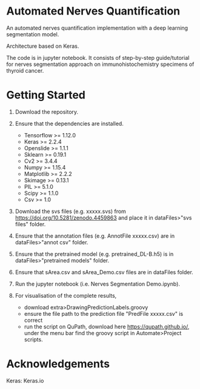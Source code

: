 # Automated Nerves Quantification
An automated nerves quantification implementation with a deep learning segmentation model.  

Architecture based on Keras.

The code is in jupyter notebook. 
It consists of step-by-step guide/tutorial for nerves segmentation approach on immunohistochemistry specimens of thyroid cancer. 

# Getting Started
1. Download the repository.
2. Ensure that the dependencies are installed. 
    - Tensorflow >= 1.12.0
    - Keras >= 2.2.4
    - Openslide >= 1.1.1
    - Sklearn >= 0.19.1
    - Cv2 >= 3.4.4
    - Numpy >= 1.15.4
    - Matplotlib >= 2.2.2
    - Skimage >= 0.13.1
    - PIL >= 5.1.0
    - Scipy >= 1.1.0
    - Csv >= 1.0
    
3. Download the svs files (e.g. xxxxx.svs) from https://doi.org/10.5281/zenodo.4459863 and place it in dataFiles>"svs files" folder.
4. Ensure that the annotation files (e.g. AnnotFile xxxxx.csv) are in dataFiles>"annot csv" folder.
5. Ensure that the pretrained model (e.g. pretrained_DL-B.h5) is in dataFiles>"pretrained models" folder.
6. Ensure that sArea.csv and sArea_Demo.csv files are in dataFiles folder.
7. Run the jupyter notebook (i.e. Nerves Segmentation Demo.ipynb).
8. For visualisation of the complete results, 
   - download extra>DrawingPredictionLabels.groovy
   - ensure the file path to the prediction file "PredFile xxxxx.csv" is correct
   - run the script on QuPath, download here https://qupath.github.io/, under the menu bar find the groovy script in Automate>Project scripts.

# Acknowledgements
Keras: Keras.io
